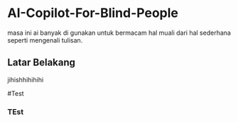 # AI-Copilot-For-Blind-People
masa ini ai banyak di gunakan untuk bermacam hal muali dari hal sederhana seperti mengenali tulisan. 

## Latar Belakang

jihishhihihihi

#Test

### TEst
